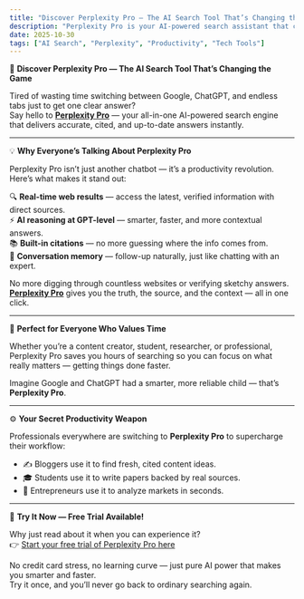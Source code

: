 ```yaml
---
title: "Discover Perplexity Pro — The AI Search Tool That’s Changing the Game"
description: "Perplexity Pro is your AI-powered search assistant that combines real-time web results, GPT-level reasoning, and verified citations — try it free today!"
date: 2025-10-30
tags: ["AI Search", "Perplexity", "Productivity", "Tech Tools"]
---
```


🚀 **Discover Perplexity Pro — The AI Search Tool That’s Changing the Game**

Tired of wasting time switching between Google, ChatGPT, and endless tabs just to get one clear answer?  
Say hello to **[Perplexity Pro](https://pplx.ai/wilsonwils75983)** — your all-in-one AI-powered search engine that delivers accurate, cited, and up-to-date answers instantly.

---

💡 **Why Everyone’s Talking About Perplexity Pro**

Perplexity Pro isn’t just another chatbot — it’s a productivity revolution.  
Here’s what makes it stand out:

🔍 **Real-time web results** — access the latest, verified information with direct sources.  
⚡ **AI reasoning at GPT-level** — smarter, faster, and more contextual answers.  
📚 **Built-in citations** — no more guessing where the info comes from.  
💬 **Conversation memory** — follow-up naturally, just like chatting with an expert.

No more digging through countless websites or verifying sketchy answers.  
**[Perplexity Pro](https://pplx.ai/wilsonwils75983)** gives you the truth, the source, and the context — all in one click.

---

🧠 **Perfect for Everyone Who Values Time**

Whether you’re a content creator, student, researcher, or professional, Perplexity Pro saves you hours of searching so you can focus on what really matters — getting things done faster.

Imagine Google and ChatGPT had a smarter, more reliable child — that’s **Perplexity Pro**.

---

⚙️ **Your Secret Productivity Weapon**

Professionals everywhere are switching to **Perplexity Pro** to supercharge their workflow:

- ✍️ Bloggers use it to find fresh, cited content ideas.  
- 🎓 Students use it to write papers backed by real sources.  
- 💼 Entrepreneurs use it to analyze markets in seconds.

---

🔗 **Try It Now — Free Trial Available!**

Why just read about it when you can experience it?  
👉 [Start your free trial of Perplexity Pro here](https://pplx.ai/wilsonwils75983)

No credit card stress, no learning curve — just pure AI power that makes you smarter and faster.  
Try it once, and you’ll never go back to ordinary searching again.
